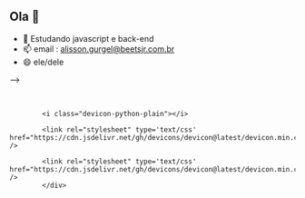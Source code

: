 ## Ola 👋

- 🌱 Estudando javascript e back-end 
- 📫 email : alisson.gurgel@beetsjr.com.br
- 😄 ele/dele

-->
            <div style="display: inline_block"><br>
            
            <i class="devicon-python-plain"></i>
          
            <link rel="stylesheet" type='text/css' href="https://cdn.jsdelivr.net/gh/devicons/devicon@latest/devicon.min.css" />
          
            <link rel="stylesheet" type='text/css' href="https://cdn.jsdelivr.net/gh/devicons/devicon@latest/devicon.min.css" />
            </div>
          
